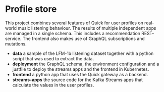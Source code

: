 # Profile store

This project combines several features of Quick
for user profiles on real-world music listening behaviour.
The results of multiple independent apps are managed in a single schema.
This includes a recommendation REST-service.
The frontend also makes use of GraphQL subscriptions and mutations.

* **data** a sample of the LFM-1b listening dataset 
together with a python script that was used to extract the data.
* **deployment** the GraphQL schema, the environment configuration
 and a justfile to deploy the streams apps and the frontend in Kubernetes.
* **frontend** a python app that uses the Quick gateway as a backend.
* **streams-apps** the source code for the Kafka Streams apps 
 that calculate the values in the user profiles.
